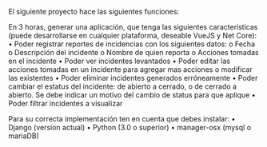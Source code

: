 El siguiente proyecto hace las siguientes funciones:

En 3 horas, generar una aplicación, que tenga las siguientes características (puede desarrollarse en cualquier plataforma, deseable VueJS y Net Core):
    • Poder registrar reportes de incidencias con los siguientes datos: o Fecha
        o Descripción del incidente
        o Nombre de quien reporta
        o Acciones tomadas en el incidente
    • Poder ver incidentes levantados
    • Poder editar las acciones tomadas en un incidente para agregar mas acciones o modificar las existentes
    • Poder eliminar incidentes generados erróneamente
    • Poder cambiar el estatus del incidente: de abierto a cerrado, o de cerrado a abierto. Se debe indicar un motivo del cambio de status para que aplique
    • Poder filtrar incidentes a visualizar

Para su correcta implementación ten en cuenta que debes instalar:
    • Django (version actual)
    • Python (3.0 o superior)
    • manager-osx (mysql o mariaDB)